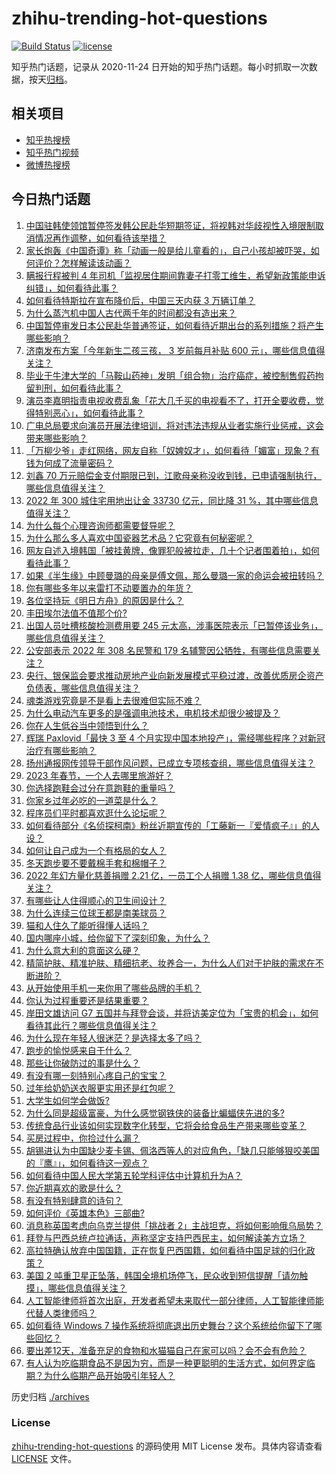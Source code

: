 # zhihu-trending-hot-questions

[![Build Status](https://github.com/justjavac/zhihu-trending-hot-questions/workflows/ci/badge.svg?branch=master)](https://github.com/justjavac/zhihu-trending-hot-questions/actions)
[![license](https://img.shields.io/github/license/justjavac/zhihu-trending-hot-questions)](https://github.com/justjavac/zhihu-trending-hot-questions/blob/master/LICENSE)

知乎热门话题，记录从 2020-11-24
日开始的知乎热门话题。每小时抓取一次数据，按天[归档](./archives)。

## 相关项目

- [知乎热搜榜](https://github.com/justjavac/zhihu-trending-top-search)
- [知乎热门视频](https://github.com/justjavac/zhihu-trending-hot-video)
- [微博热搜榜](https://github.com/justjavac/weibo-trending-hot-search)

## 今日热门话题

<!-- BEGIN -->
<!-- 最后更新时间 Wed Jan 11 2023 03:02:28 GMT+0800 (China Standard Time) -->

1. [中国驻韩使领馆暂停签发韩公民赴华短期签证，将视韩对华歧视性入境限制取消情况再作调整，如何看待该举措？](https://www.zhihu.com/question/577872979)
1. [家长炮轰《中国奇谭》称「动画一般是给儿童看的」，自己小孩却被吓哭，如何评价？怎样解读该动画？](https://www.zhihu.com/question/577926541)
1. [瞒报行程被判 4 年司机「监视居住期间靠妻子打零工维生，希望新政策能申诉纠错」，如何看待此事？](https://www.zhihu.com/question/577656058)
1. [如何看待特斯拉在宣布降价后，中国三天内获 3 万辆订单？](https://www.zhihu.com/question/577902215)
1. [为什么蒸汽机中国人古代两千年的时间都没有造出来？](https://www.zhihu.com/question/511779987)
1. [中国暂停审发日本公民赴华普通签证，如何看待近期出台的系列措施？将产生哪些影响？](https://www.zhihu.com/question/577927035)
1. [济南发布方案「今年新生二孩三孩， 3 岁前每月补贴 600 元」，哪些信息值得关注？](https://www.zhihu.com/question/577919269)
1. [毕业于牛津大学的「马鞍山药神」发明「组合物」治疗癌症，被控制售假药拘留判刑，如何看待此事？](https://www.zhihu.com/question/577288271)
1. [演员李嘉明指责电视收费乱象「花大几千买的电视看不了，打开全要收费，觉得特别恶心」，如何看待此事？](https://www.zhihu.com/question/577699248)
1. [广电总局要求向演员开展法律培训，将对违法违规从业者实施行业惩戒，这会带来哪些影响？](https://www.zhihu.com/question/577894396)
1. [「万柳少爷」走红网络，网友自称「奴婢奴才」，如何看待「媚富」现象？有钱为何成了流量密码？](https://www.zhihu.com/question/577693980)
1. [刘鑫 70 万元赔偿金支付期限已到，江歌母亲称没收到钱，已申请强制执行，哪些信息值得关注？](https://www.zhihu.com/question/577876301)
1. [2022 年 300 城住宅用地出让金 33730 亿元，同比降 31 %，其中哪些信息值得关注？](https://www.zhihu.com/question/576543637)
1. [为什么每个心理咨询师都需要督导呢？](https://www.zhihu.com/question/348080065)
1. [为什么那么多人喜欢中国瓷器艺术品？它究竟有何秘密呢？](https://www.zhihu.com/question/68758941)
1. [网友自述入境韩国「被挂黄牌，像罪犯般被拉走，几十个记者围着拍」，如何看待此事？](https://www.zhihu.com/question/577645568)
1. [如果《半生缘》中顾曼璐的母亲是傅文佩，那么曼璐一家的命运会被扭转吗？](https://www.zhihu.com/question/433788526)
1. [你有哪些多年以来雷打不动要置办的年货？](https://www.zhihu.com/question/39640704)
1. [各位坚持玩《明日方舟》的原因是什么？](https://www.zhihu.com/question/576149495)
1. [丰田埃尔法值不值那个价?](https://www.zhihu.com/question/503305422)
1. [出国人员吐槽核酸检测费用要 245 元太高，涉事医院表示「已暂停该业务」，哪些信息值得关注？](https://www.zhihu.com/question/577497630)
1. [公安部表示 2022 年 308 名民警和 179 名辅警因公牺牲，有哪些信息需要关注？](https://www.zhihu.com/question/577866642)
1. [央行、银保监会要求推动房地产业向新发展模式平稳过渡，改善优质房企资产负债表，哪些信息值得关注？](https://www.zhihu.com/question/577914853)
1. [魂类游戏究竟是不是看上去很难但实际不难？](https://www.zhihu.com/question/572441158)
1. [为什么电动汽车更多的是强调电池技术，电机技术却很少被提及？](https://www.zhihu.com/question/457232881)
1. [你在人生低谷当中领悟到什么？](https://www.zhihu.com/question/572253247)
1. [辉瑞 Paxlovid「最快 3 至 4 个月实现中国本地投产」，需经哪些程序？对新冠治疗有哪些影响？](https://www.zhihu.com/question/577907302)
1. [扬州通报网传领导干部作风问题，已成立专项核查组，哪些信息值得关注？](https://www.zhihu.com/question/577652846)
1. [2023 年春节，一个人去哪里旅游好？](https://www.zhihu.com/question/577306701)
1. [你选择跑鞋会过分在意跑鞋的重量吗？](https://www.zhihu.com/question/572807033)
1. [你家乡过年必吃的一道菜是什么？](https://www.zhihu.com/question/577908620)
1. [程序员们平时都喜欢逛什么论坛呢？](https://www.zhihu.com/question/27145069)
1. [如何看待部分《名侦探柯南》粉丝近期宣传的「工藤新一『爱情疯子』」的人设？](https://www.zhihu.com/question/577547498)
1. [如何让自己成为一个有格局的女人？](https://www.zhihu.com/question/39114507)
1. [冬天跑步要不要戴棉手套和棉帽子？](https://www.zhihu.com/question/576120597)
1. [2022 年幻方量化慈善捐赠 2.21 亿，一员工个人捐赠 1.38 亿，哪些信息值得关注？](https://www.zhihu.com/question/577851387)
1. [有哪些让人住得顺心的卫生间设计？](https://www.zhihu.com/question/571800389)
1. [为什么连续三位球王都是南美球员？](https://www.zhihu.com/question/573328928)
1. [猫和人住久了能听得懂人话吗？](https://www.zhihu.com/question/455496512)
1. [国内哪座小城，给你留下了深刻印象，为什么？](https://www.zhihu.com/question/567250474)
1. [为什么意大利的意面这么硬？](https://www.zhihu.com/question/318815282)
1. [精简护肤、精准护肤、精细抗老、妆养合一，为什么人们对于护肤的需求在不断进阶？](https://www.zhihu.com/question/570557153)
1. [从开始使用手机一来你用了哪些品牌的手机？](https://www.zhihu.com/question/568580743)
1. [你认为过程重要还是结果重要？](https://www.zhihu.com/question/577724681)
1. [岸田文雄访问 G7 五国并与拜登会谈，并将访美定位为「宝贵的机会」，如何看待其此行？哪些信息值得关注？](https://www.zhihu.com/question/577850794)
1. [为什么现在年轻人很迷茫？是选择太多了吗？](https://www.zhihu.com/question/574649845)
1. [跑步的愉悦感来自于什么？](https://www.zhihu.com/question/574652225)
1. [那些让你破防过的事是什么？](https://www.zhihu.com/question/544628234)
1. [有没有哪一刻特别心疼自己的宝宝？](https://www.zhihu.com/question/365263211)
1. [过年给奶奶送衣服更实用还是红包呢？](https://www.zhihu.com/question/576629335)
1. [大学生如何学会做饭?](https://www.zhihu.com/question/577671223)
1. [为什么同是超级富豪，为什么感觉钢铁侠的装备比蝙蝠侠先进的多?](https://www.zhihu.com/question/522515205)
1. [传统食品行业该如何实现数字化转型，它将会给食品生产带来哪些变革？](https://www.zhihu.com/question/577710390)
1. [买房过程中，你捡过什么漏？](https://www.zhihu.com/question/576926302)
1. [胡锡进认为中国缺少麦卡锡、佩洛西等人的对应角色，「缺几只能够狠咬美国的『鹰』」，如何看待这一观点？](https://www.zhihu.com/question/577662626)
1. [如何看待中国人民大学第五轮学科评估中计算机升为A？](https://www.zhihu.com/question/577659871)
1. [你近期喜欢的歌是什么？](https://www.zhihu.com/question/577738114)
1. [有没有特别肆意的诗句？](https://www.zhihu.com/question/577734771)
1. [如何评价《英雄本色》三部曲?](https://www.zhihu.com/question/23808687)
1. [消息称英国考虑向乌克兰提供「挑战者 2」主战坦克，将如何影响俄乌局势？](https://www.zhihu.com/question/577856080)
1. [拜登与巴西总统卢拉通话，声称坚定支持巴西民主，如何解读美方立场？](https://www.zhihu.com/question/577851958)
1. [高拉特确认放弃中国国籍，正在恢复巴西国籍，如何看待中国足球的归化政策？](https://www.zhihu.com/question/577858006)
1. [美国 2 吨重卫星正坠落，韩国全境机场停飞，民众收到短信提醒「请勿触摸」，哪些信息值得关注？](https://www.zhihu.com/question/577681285)
1. [人工智能律师将首次出庭，开发者希望未来取代一部分律师，人工智能律师能代替人类律师吗？](https://www.zhihu.com/question/577847915)
1. [如何看待 Windows 7 操作系统将彻底退出历史舞台？这个系统给你留下了哪些回忆？](https://www.zhihu.com/question/577860134)
1. [要出差12天，准备充足的食物和水猫猫自己在家可以吗？会不会有危险？](https://www.zhihu.com/question/56685153)
1. [有人认为吃临期食品不是因为穷，而是一种更聪明的生活方式，如何界定临期？为什么临期产品开始吸引年轻人？](https://www.zhihu.com/question/577648356)

<!-- END -->

历史归档 [./archives](./archives)

### License

[zhihu-trending-hot-questions](https://github.com/justjavac/zhihu-trending-hot-questions)
的源码使用 MIT License 发布。具体内容请查看 [LICENSE](./LICENSE) 文件。
